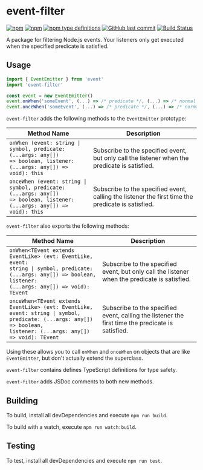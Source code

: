 # event-filter

[![npm](https://img.shields.io/npm/v/event-filter.svg)](https://npmjs.org/package/event-filter)
[![npm](https://img.shields.io/npm/dm/event-filter.svg)](https://npmjs.org/package/event-filter)
[![npm type definitions](https://img.shields.io/npm/types/event-filter.svg)](https://npmjs.org/package/event-filter)
[![GitHub last commit](https://img.shields.io/github/last-commit/OrionNebula/event-filter.svg)](https://github.com/OrionNebula/event-filter)
[![Build Status](https://travis-ci.org/OrionNebula/event-filter.svg?branch=master)](https://travis-ci.org/OrionNebula/event-filter)

A package for filtering Node.js events. Your listeners only get executed when the specified predicate is satisfied.

## Usage

```js
import { EventEmitter } from 'event'
import 'event-filter'

const event = new EventEmitter()
event.onWhen('someEvent', (...) => /* predicate */, (...) => /* normal listener */)
event.onceWhen('someEvent', (...) => /* predicate */, (...) => /* normal listener */)
```

`event-filter` adds the following methods to the `EventEmitter` prototype:

Method Name |   Description
----------- |   -----------
<code>onWhen (event: string &#124; symbol, predicate: (...args: any[]) => boolean, listener: (...args: any[]) => void): this</code>      |   Subscribe to the specified event, but only call the listener when the predicate is satisfied.
<code>onceWhen (event: string &#124; symbol, predicate: (...args: any[]) => boolean, listener: (...args: any[]) => void): this</code>    |   Subscribe to the specified event, calling the listener the first time the predicate is satisfied.

`event-filter` also exports the following methods:

Method Name |   Description
----------- |   -----------
<code>onWhen&lt;TEvent extends EventLike&gt; (evt: EventLike, event: string &#124; symbol, predicate: (...args: any[]) => boolean, listener: (...args: any[]) => void): TEvent</code> | Subscribe to the specified event, but only call the listener when the predicate is satisfied.
<code>onceWhen&lt;TEvent extends EventLike&gt; (evt: EventLike, event: string &#124; symbol, predicate: (...args: any[]) => boolean, listener: (...args: any[]) => void): TEvent</code> | Subscribe to the specified event, calling the listener the first time the predicate is satisfied.

Using these allows you to call `onWhen` and `onceWhen` on objects that are like `EventEmitter`, but don't actually extend the superclass.

`event-filter` contains defines TypeScript definitions for type safety.

`event-filter` adds JSDoc comments to both new methods.

## Building

To build, install all devDependencies and execute `npm run build`.

To build with a watch, execute `npm run watch:build`.

## Testing

To test, install all devDependencies and execute `npm run test`.